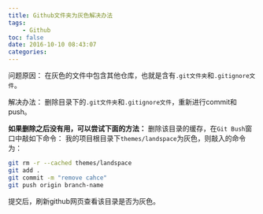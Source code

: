 ```yaml
---
title: Github文件夹为灰色解决办法
tags:
	- Github
toc: false
date: 2016-10-10 08:43:07
categories: 
---
```


问题原因：
在灰色的文件中包含其他仓库，也就是含有`.git文件夹`和`.gitignore文件`。
<!--more-->
解决办法：
删除目录下的`.git文件夹`和`.gitignore文件`，重新进行commit和push。

**如果删除之后没有用，可以尝试下面的方法：**
删除该目录的缓存，在`Git Bush`窗口中敲如下命令：
我的项目根目录下`themes/landspace`为灰色，则敲入的命令为：

``` bash
git rm -r --cached themes/landspace
git add .
git commit -m "remove cahce"
git push origin branch-name
```
提交后，刷新github网页查看该目录是否为灰色。



